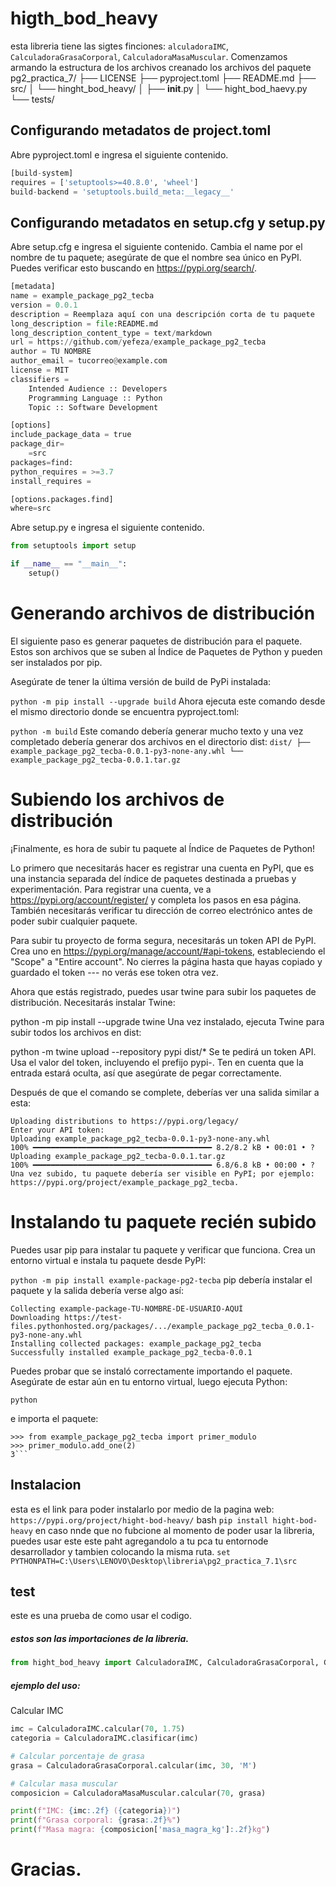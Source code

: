 # <strong>higth_bod_heavy</strong>

esta libreria tiene las sigtes finciones: `alculadoraIMC`, `CalculadoraGrasaCorporal`, `CalculadoraMasaMuscular`.
Comenzamos armando la estructura de los archivos
creanado los archivos del paquete
pg2_practica_7/
├── LICENSE
├── pyproject.toml
├── README.md
├── src/
│ └── hinght_bod_heavy/
│ ├── **init**.py
│ └── hight_bod_haevy.py
└── tests/

## Configurando metadatos de project.toml

Abre pyproject.toml e ingresa el siguiente contenido.

```python
[build-system]
requires = ['setuptools>=40.8.0', 'wheel']
build-backend = 'setuptools.build_meta:__legacy__'
```

## Configurando metadatos en setup.cfg y setup.py

Abre setup.cfg e ingresa el siguiente contenido. Cambia el name por el nombre de tu paquete; asegúrate de que el nombre sea único en PyPI. Puedes verificar esto buscando en https://pypi.org/search/.

```python
[metadata]
name = example_package_pg2_tecba
version = 0.0.1
description = Reemplaza aquí con una descripción corta de tu paquete
long_description = file:README.md
long_description_content_type = text/markdown
url = https://github.com/yefeza/example_package_pg2_tecba
author = TU NOMBRE
author_email = tucorreo@example.com
license = MIT
classifiers =
    Intended Audience :: Developers
    Programming Language :: Python
    Topic :: Software Development

[options]
include_package_data = true
package_dir=
    =src
packages=find:
python_requires = >=3.7
install_requires =

[options.packages.find]
where=src
```

Abre setup.py e ingresa el siguiente contenido.

```python
from setuptools import setup

if __name__ == "__main__":
    setup()
```

# Generando archivos de distribución

El siguiente paso es generar paquetes de distribución para el paquete. Estos son archivos que se suben al Índice de Paquetes de Python y pueden ser instalados por pip.

Asegúrate de tener la última versión de build de PyPi instalada:

`python -m pip install --upgrade build`
Ahora ejecuta este comando desde el mismo directorio donde se encuentra pyproject.toml:

`python -m build`
Este comando debería generar mucho texto y una vez completado debería generar dos archivos en el directorio dist:
`dist/
├── example_package_pg2_tecba-0.0.1-py3-none-any.whl
└── example_package_pg2_tecba-0.0.1.tar.gz`

# Subiendo los archivos de distribución

¡Finalmente, es hora de subir tu paquete al Índice de Paquetes de Python!

Lo primero que necesitarás hacer es registrar una cuenta en PyPI, que es una instancia separada del índice de paquetes destinada a pruebas y experimentación. Para registrar una cuenta, ve a https://pypi.org/account/register/ y completa los pasos en esa página. También necesitarás verificar tu dirección de correo electrónico antes de poder subir cualquier paquete.

Para subir tu proyecto de forma segura, necesitarás un token API de PyPI. Crea uno en https://pypi.org/manage/account/#api-tokens, estableciendo el "Scope" a "Entire account". No cierres la página hasta que hayas copiado y guardado el token --- no verás ese token otra vez.

Ahora que estás registrado, puedes usar twine para subir los paquetes de distribución. Necesitarás instalar Twine:

python -m pip install --upgrade twine
Una vez instalado, ejecuta Twine para subir todos los archivos en dist:

python -m twine upload --repository pypi dist/\*
Se te pedirá un token API. Usa el valor del token, incluyendo el prefijo pypi-. Ten en cuenta que la entrada estará oculta, así que asegúrate de pegar correctamente.

Después de que el comando se complete, deberías ver una salida similar a esta:

```
Uploading distributions to https://pypi.org/legacy/
Enter your API token:
Uploading example_package_pg2_tecba-0.0.1-py3-none-any.whl
100% ━━━━━━━━━━━━━━━━━━━━━━━━━━━━━━━━━━━━━━━━ 8.2/8.2 kB • 00:01 • ?
Uploading example_package_pg2_tecba-0.0.1.tar.gz
100% ━━━━━━━━━━━━━━━━━━━━━━━━━━━━━━━━━━━━━━━━ 6.8/6.8 kB • 00:00 • ?
Una vez subido, tu paquete debería ser visible en PyPI; por ejemplo: https://pypi.org/project/example_package_pg2_tecba.
```

# Instalando tu paquete recién subido

Puedes usar pip para instalar tu paquete y verificar que funciona. Crea un entorno virtual e instala tu paquete desde PyPI:

`python -m pip install example-package-pg2-tecba`
pip debería instalar el paquete y la salida debería verse algo así:

```
Collecting example-package-TU-NOMBRE-DE-USUARIO-AQUÍ
Downloading https://test-files.pythonhosted.org/packages/.../example_package_pg2_tecba_0.0.1-py3-none-any.whl
Installing collected packages: example_package_pg2_tecba
Successfully installed example_package_pg2_tecba-0.0.1
```

Puedes probar que se instaló correctamente importando el paquete. Asegúrate de estar aún en tu entorno virtual, luego ejecuta Python:

```
python

```

e importa el paquete:

````
>>> from example_package_pg2_tecba import primer_modulo
>>> primer_modulo.add_one(2)
3```
````

## Instalacion

esta es el link para poder instalarlo por medio de la pagina web:
`https://pypi.org/project/hight-bod-heavy/`
bash
`pip install hight-bod-heavy`
en caso nnde que no fubcione al momento de poder usar la libreria, puedes usar este este paht agregandolo a tu pca tu entornode desarrollador y tambien colocando la misma ruta.
`set PYTHONPATH=C:\Users\LENOVO\Desktop\libreria\pg2_practica_7.1\src`

## test

este es una prueba de como usar el codigo.

##### estos son las importaciones de la libreria.

```python
from hight_bod_heavy import CalculadoraIMC, CalculadoraGrasaCorporal, CalculadoraMasaMuscular
```

##### ejemplo del uso:

Calcular IMC

```python
imc = CalculadoraIMC.calcular(70, 1.75)
categoria = CalculadoraIMC.clasificar(imc)

# Calcular porcentaje de grasa
grasa = CalculadoraGrasaCorporal.calcular(imc, 30, 'M')

# Calcular masa muscular
composicion = CalculadoraMasaMuscular.calcular(70, grasa)

print(f"IMC: {imc:.2f} ({categoria})")
print(f"Grasa corporal: {grasa:.2f}%")
print(f"Masa magra: {composicion['masa_magra_kg']:.2f}kg")
```

# Gracias.
